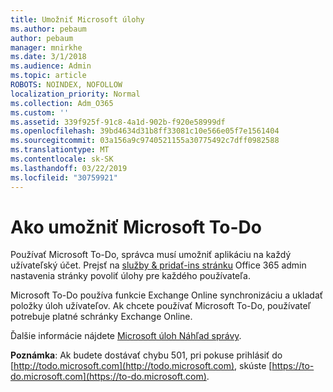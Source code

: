 ```yaml
---
title: Umožniť Microsoft úlohy
ms.author: pebaum
author: pebaum
manager: mnirkhe
ms.date: 3/1/2018
ms.audience: Admin
ms.topic: article
ROBOTS: NOINDEX, NOFOLLOW
localization_priority: Normal
ms.collection: Adm_O365
ms.custom: ''
ms.assetid: 339f925f-91c8-4a1d-902b-f920e58999df
ms.openlocfilehash: 39bd4634d31b8ff33081c10e566e05f7e1561404
ms.sourcegitcommit: 03a156a9c9740521155a30775492c7dff0982588
ms.translationtype: MT
ms.contentlocale: sk-SK
ms.lasthandoff: 03/22/2019
ms.locfileid: "30759921"
---
```

# <a name="how-to-enable-microsoft-to-do"></a>Ako umožniť Microsoft To-Do

Používať Microsoft To-Do, správca musí umožniť aplikáciu na každý užívateľský účet. Prejsť na [služby &amp; pridať-ins stránku](https://portal.office.com/adminportal/home#/Settings/ServicesAndAddIns) Office 365 admin nastavenia stránky povoliť úlohy pre každého používateľa. 
  
Microsoft To-Do používa funkcie Exchange Online synchronizáciu a ukladať položky úloh užívateľov. Ak chcete používať Microsoft To-Do, používateľ potrebuje platné schránky Exchange Online.
  
Ďalšie informácie nájdete [Microsoft úloh Náhľad správy](https://support.office.com/article/490c1a8c-2333-4952-8125-841afadb9620.aspx).
  
 **Poznámka**: Ak budete dostávať chybu 501, pri pokuse prihlásiť do [http://todo.microsoft.com](http://todo.microsoft.com), skúste [https://to-do.microsoft.com](https://to-do.microsoft.com).
  


